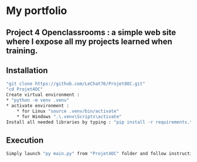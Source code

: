 # My portfolio
## Project 4 Openclassrooms : a simple web site where I expose all my projects learned when training.
## Installation
```sh
"git clone https://github.com/LeChat76/Projet8OC.git"
"cd Projet4OC"
Create virtual environment :
* "python -m venv .venv"
* activate environment :
    * for Linux "source .venv/bin/activate"
    * for Windows ".\.venv\Scripts\activate"
Install all needed libraries by typing : "pip install -r requirements.txt"
```
## Execution
```sh
Simply launch "py main.py" from "Projet4OC" folder and follow instructions.
```
